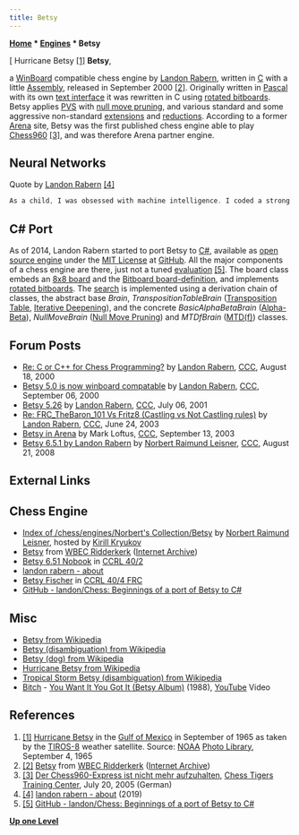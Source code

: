 ```yaml
---
title: Betsy
---
```

**[Home](Home "Home") * [Engines](Engines "Engines") * Betsy**

\[ Hurricane Betsy <a id="cite-note-1" href="#cite-ref-1">[1]</a>
**Betsy**,

a [WinBoard](WinBoard "WinBoard") compatible chess engine by [Landon Rabern](Landon_Rabern "Landon Rabern"), written in [C](C "C") with a little [Assembly](Assembly "Assembly"), released in September 2000 <a id="cite-note-2" href="#cite-ref-2">[2]</a>.
Originally written in [Pascal](Pascal "Pascal") with its own [text interface](CLI "CLI") it was rewritten in C using [rotated bitboards](Rotated_Bitboards "Rotated Bitboards"). Betsy applies [PVS](Principal_Variation_Search "Principal Variation Search") with [null move pruning](Null_Move_Pruning "Null Move Pruning"), and various standard and some aggressive non-standard [extensions](Extensions "Extensions") and [reductions](Reductions "Reductions").
According to a former [Arena](Arena "Arena") site, Betsy was the first published chess engine able to play [Chess960](Chess960 "Chess960") <a id="cite-note-3" href="#cite-ref-3">[3]</a>, and was therefore Arena partner engine.

## Neural Networks

Quote by [Landon Rabern](Landon_Rabern "Landon Rabern") <a id="cite-note-4" href="#cite-ref-4">[4]</a>

```C++
As a child, I was obsessed with machine intelligence. I coded a strong chess AI (codenamed Betsy) and experimented with using [neural networks](Neural_Networks "Neural Networks") in Betsy, both for the [static evaluation](Evaluation "Evaluation") at [leaf nodes](Leaf_Node "Leaf Node") and within the [tree](Search_Tree "Search Tree") for [pruning](Pruning "Pruning"). The networks learned from self-play to get about as good as my hand-tuned functions (discounting the slowdown incurred by [sigmoid evaluation](Pawn_Advantage,_Win_Percentage,_and_Elo "Pawn Advantage, Win Percentage, and Elo")). I concluded that to do better, I would need to use raw game state data instead of the set of features I preselected as network inputs; unfortunately, this was 2000 and I did not have nearly enough processing power to do so.

```

## C# Port

As of 2014, Landon Rabern started to port Betsy to [C#](C_sharp "C sharp"), available as [open source engine](Category:Open_Source "Category:Open Source") under the [MIT License](Massachusetts_Institute_of_Technology#License "Massachusetts Institute of Technology") at [GitHub](https://en.wikipedia.org/wiki/GitHub).
All the major components of a chess engine are there, just not a tuned [evaluation](Evaluation "Evaluation") <a id="cite-note-5" href="#cite-ref-5">[5]</a>.
The board class embeds an [8x8 board](8x8_Board "8x8 Board") and the [Bitboard board-definition](Bitboard_Board-Definition "Bitboard Board-Definition"), and implements [rotated bitboards](Rotated_Bitboards "Rotated Bitboards").
The [search](Search "Search") is implemented using a derivation chain of classes, the abstract base *Brain*, *TranspositionTableBrain* ([Transposition Table](Transposition_Table "Transposition Table"), [Iterative Deepening](Iterative_Deepening "Iterative Deepening")), and the concrete *BasicAlphaBetaBrain* ([Alpha-Beta](Alpha-Beta "Alpha-Beta")), *NullMoveBrain* ([Null Move Pruning](Null_Move_Pruning "Null Move Pruning")) and *MTDfBrain* ([MTD(f)](</MTD(f)> "MTD(f)")) classes.

## Forum Posts

- [Re: C or C++ for Chess Programming?](https://www.stmintz.com/ccc/index.php?id=125117) by [Landon Rabern](Landon_Rabern "Landon Rabern"), [CCC](CCC "CCC"), August 18, 2000
- [Betsy 5.0 is now winboard compatable](https://www.stmintz.com/ccc/index.php?id=128512) by [Landon Rabern](Landon_Rabern "Landon Rabern"), [CCC](CCC "CCC"), September 06, 2000
- [Betsy 5.26](https://www.stmintz.com/ccc/index.php?id=178491) by [Landon Rabern](Landon_Rabern "Landon Rabern"), [CCC](CCC "CCC"), July 06, 2001
- [Re: FRC_TheBaron_101 Vs Fritz8 (Castling vs Not Castling rules)](https://www.stmintz.com/ccc/index.php?id=302797) by [Landon Rabern](Landon_Rabern "Landon Rabern"), [CCC](CCC "CCC"), June 24, 2003
- [Betsy in Arena](https://www.stmintz.com/ccc/index.php?id=315727) by Mark Loftus, [CCC](CCC "CCC"), September 13, 2003
- [Betsy 6.5.1 by Landon Rabern](http://www.talkchess.com/forum/viewtopic.php?t=23156) by [Norbert Raimund Leisner](Norbert_Raimund_Leisner "Norbert Raimund Leisner"), [CCC](CCC "CCC"), August 21, 2008

## External Links

## Chess Engine

- [Index of /chess/engines/Norbert's Collection/Betsy](http://kirr.homeunix.org/chess/engines/Norbert%27s%20Collection/Betsy%20%5B-xboard%2032%5D%20%28Compilation%29/) by [Norbert Raimund Leisner](Norbert_Raimund_Leisner "Norbert Raimund Leisner"), hosted by [Kirill Kryukov](Kirill_Kryukov "Kirill Kryukov")
- [Betsy](https://web.archive.org/web/20131109133342/http://wbec-ridderkerk.nl/html/details1/Betsy.html) from [WBEC Ridderkerk](WBEC "WBEC") ([Internet Archive](https://en.wikipedia.org/wiki/Internet_Archive))
- [Betsy 6.51 Nobook](http://www.computerchess.org.uk/ccrl/404/cgi/engine_details.cgi?print=Details&eng=Betsy%206.51%20Nobook) in [CCRL 40/2](CCRL "CCRL")
- [landon rabern - about](https://landon.github.io/#about)
- [Betsy Fischer](http://www.computerchess.org.uk/ccrl/404FRC/cgi/engine_details.cgi?print=Details&eng=Betsy%20Fischer#Betsy_Fischer) in [CCRL 40/4 FRC](CCRL "CCRL")
- [GitHub - landon/Chess: Beginnings of a port of Betsy to C#](https://github.com/landon/Chess)

## Misc

- [Betsy from Wikipedia](https://en.wikipedia.org/wiki/Betsy)
- [Betsy (disambiguation) from Wikipedia](https://en.wikipedia.org/wiki/Betsy_%28disambiguation%29)
- [Betsy (dog) from Wikipedia](https://en.wikipedia.org/wiki/Betsy_%28dog%29)
- [Hurricane Betsy from Wikipedia](https://en.wikipedia.org/wiki/Hurricane_Betsy)
- [Tropical Storm Betsy (disambiguation) from Wikipedia](https://en.wikipedia.org/wiki/Tropical_Storm_Betsy_%28disambiguation%29)
- [Bitch](<https://en.wikipedia.org/wiki/Bitch_(band)>) - [You Want It You Got It (Betsy Album)](<https://en.wikipedia.org/wiki/Betsy_(Bitch_album)>) (1988), [YouTube](http://en.wikipedia.org/wiki/YouTube) Video

## References

1. <a id="cite-ref-1" href="#cite-note-1">[1]</a> [Hurricane Betsy](https://en.wikipedia.org/wiki/Hurricane_Betsy) in the [Gulf of Mexico](https://en.wikipedia.org/wiki/Gulf_of_Mexico) in September of 1965 as taken by the [TIROS-8](https://en.wikipedia.org/wiki/Television_Infrared_Observation_Satellite) weather satellite. Source: [NOAA](https://en.wikipedia.org/wiki/National_Oceanic_and_Atmospheric_Administration) [Photo Library](http://www.photolib.noaa.gov/), September 4, 1965
1. <a id="cite-ref-2" href="#cite-note-2">[2]</a> [Betsy](https://web.archive.org/web/20131109133342/http://wbec-ridderkerk.nl/html/details1/Betsy.html) from [WBEC Ridderkerk](WBEC "WBEC") ([Internet Archive](https://en.wikipedia.org/wiki/Internet_Archive))
1. <a id="cite-ref-3" href="#cite-note-3">[3]</a> [Der Chess960-Express ist nicht mehr aufzuhalten](https://chess-tigers.de/index_news.php?id=308&rubrik=4&PHPSESSID=d71dfe17e7e8aae16adce6f8fb284410), [Chess Tigers Training Center](https://chess-tigers.de/cttc_main.php?rubrik=7), July 20, 2005 (German)
1. <a id="cite-ref-4" href="#cite-note-4">[4]</a> [landon rabern - about](https://landon.github.io/#about) (2019)
1. <a id="cite-ref-5" href="#cite-note-5">[5]</a> [GitHub - landon/Chess: Beginnings of a port of Betsy to C#](https://github.com/landon/Chess)

**[Up one Level](Engines "Engines")**

